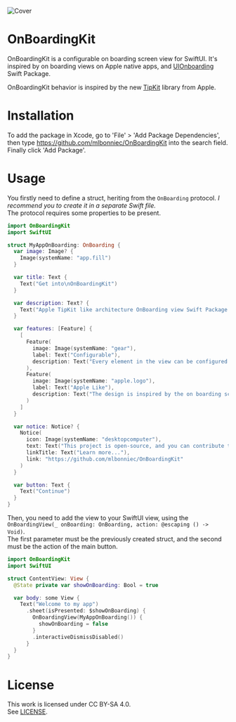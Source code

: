 ![Cover](https://github.com/mlbonniec/OnBoardingKit/assets/29955402/ac24c01c-77b1-40d3-9113-1ea0d23b2f21)
# OnBoardingKit

OnBoardingKit is a configurable on boarding screen view for SwiftUI.
It's inspired by on boarding views on Apple native apps, and [UIOnboarding](https://github.com/lascic/uionboarding) Swift Package.

OnBoardingKit behavior is inspired by the new [TipKit](https://developer.apple.com/documentation/tipkit) library from Apple.

# Installation
To add the package in Xcode, go to 'File' > 'Add Package Dependencies', then type https://github.com/mlbonniec/OnBoardingKit into the search field. Finally click 'Add Package'.

# Usage
You firstly need to define a struct, heriting from the `OnBoarding` protocol. *I recommend you to create it in a separate Swift file.*  
The protocol requires some properties to be present.

```swift
import OnBoardingKit
import SwiftUI

struct MyAppOnBoarding: OnBoarding {
  var image: Image? {
    Image(systemName: "app.fill")
  }

  var title: Text {
    Text("Get into\nOnBoardingKit")
  }

  var description: Text? {
    Text("Apple TipKit like architecture OnBoarding view Swift Package.")
  }

  var features: [Feature] {
    [
      Feature(
        image: Image(systemName: "gear"),
        label: Text("Configurable"),
        description: Text("Every element in the view can be configured. You can hide labels, text, images depending on your needs")
      ),
      Feature(
        image: Image(systemName: "apple.logo"),
        label: Text("Apple Like"),
        description: Text("The design is inspired by the on boarding screens you can find on iMovie, Pages, Keynote etc.")
      )
    ]
  }

  var notice: Notice? {
    Notice(
      icon: Image(systemName: "desktopcomputer"),
      text: Text("This project is open-source, and you can contribute to it."),
      linkTitle: Text("Learn more..."),
      link: "https://github.com/mlbonniec/OnBoardingKit"
    )
  }

  var button: Text {
    Text("Continue")
  }
}
```

Then, you need to add the view to your SwiftUI view, using the `OnBoardingView(_ onBoarding: OnBoarding, action: @escaping () -> Void)`.  
The first parameter must be the previously created struct, and the second must be the action of the main button.

```swift
import OnBoardingKit
import SwiftUI

struct ContentView: View {
  @State private var showOnBoarding: Bool = true

  var body: some View {
    Text("Welcome to my app")
      .sheet(isPresented: $showOnBoarding) {
        OnBoardingView(MyAppOnBoarding()) {
          showOnBoarding = false
        }
        .interactiveDismissDisabled()
      }
  }
}
```

# License
This work is licensed under CC BY-SA 4.0.  
See [LICENSE](./LICENSE).
